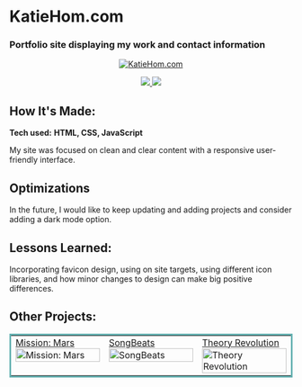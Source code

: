 # KatieHom.com

### Portfolio site displaying my work and contact information

<p align="center">
  <a href="https://katiehom.netlify.app/" target="_blank">
    <img src="https://user-images.githubusercontent.com/52755177/180629038-d72d6efb-8180-4b1f-b6cb-72c5c85a69d8.gif" alt="KatieHom.com"/>
  </a>
</p>

<p align="center">
  <a href="https://github.com/katiehom/katie-hom" target="_blank">
    <img src="https://img.shields.io/static/v1?label=|&message=REPO&color=1f1591&style=plastic&logo=github&logo-color=white"/>
  </a>  
  <a href="https://katiehom.netlify.app/" target="_blank">
    <img src="https://img.shields.io/static/v1?label=|&message=WEBSITE&color=c90c64&style=plastic&logo=netlify&logo-color=white"/>
  </a>
</p>


## How It's Made:

**Tech used:** <strong>HTML, CSS, JavaScript</strong>

My site was focused on clean and clear content with a responsive user-friendly interface.

## Optimizations
In the future, I would like to keep updating and adding projects and consider adding a dark mode option. 

## Lessons Learned:

Incorporating favicon design, using on site targets, using different icon libraries, and how minor changes to design can make big positive differences.


## Other Projects:

<table bordercolor="#66b2b2">
  
  <tr>
   <td width="33.3%" valign="top">
      <a target="_blank" href="https://github.com/katiehom/mission-mars">Mission: Mars</a>
        <br />
        <a target="_blank" href="https://github.com/katiehom/mission-mars">
          <img src="https://user-images.githubusercontent.com/52755177/180624037-5bc3db14-096c-49bb-bc35-8c0ba09952c3.gif" width="100%" alt="Mission: Mars"/>
        </a>
    </td>
    <td width="33.3%" valign="top">
<a target="_blank" href="https://github.com/katiehom/song-beats">SongBeats</a>
      <br />
        <a target="_blank" href="https://github.com/katiehom/song-beats">
          <img src="https://user-images.githubusercontent.com/52755177/180623807-00ca6c55-c02a-4bbd-acbc-5f619191dff3.gif" width="100%" alt="SongBeats"/>
        </a>
    </td>
    <td width="33.3%"  style="align:center;" valign="top">
      <a target="_blank" href="https://github.com/katiehom/theoryrevolution">Theory Revolution</a>
        <br />
      <a target="_blank" href="https://github.com/katiehom/theoryrevolution">
         <img src="https://user-images.githubusercontent.com/52755177/180623890-6179f79a-82f7-4336-bf2f-adaedaa1eb44.gif" width="100%" alt="Theory Revolution"/>
      </a>
    </td>
  </tr>
</table>
